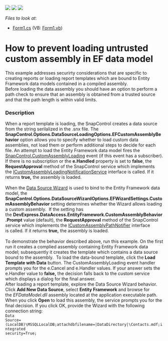 <!-- default badges list -->
![](https://img.shields.io/endpoint?url=https://codecentral.devexpress.com/api/v1/VersionRange/128608758/16.1.6%2B)
[![](https://img.shields.io/badge/Open_in_DevExpress_Support_Center-FF7200?style=flat-square&logo=DevExpress&logoColor=white)](https://supportcenter.devexpress.com/ticket/details/T408545)
[![](https://img.shields.io/badge/📖_How_to_use_DevExpress_Examples-e9f6fc?style=flat-square)](https://docs.devexpress.com/GeneralInformation/403183)
<!-- default badges end -->
<!-- default file list -->
*Files to look at*:

* [Form1.cs](./CS/EFDataTest/Form1.cs) (VB: [Form1.vb](./VB/EFDataTest/Form1.vb))
<!-- default file list end -->
# How to prevent loading untrusted custom assembly in EF data model


This example addresses securirty considerations that are specific to creating reports or loading report templates which are bound to Entity Framework data models contained in a compiled assembly.<br>Before loading the data assembly you should have an option to perform a path check to ensure that an assembly is obtained from a trusted source and that the path length is within valid limits.


<h3>Description</h3>

When a report template is loading, the SnapControl creates a data source from the string serilalized in the .snx file. The <strong>SnapControl.Options.DataSourceLoadingOptions.EFCustomAssemblyBehavior</strong> option allows you to specify whether to load custom data assemblies, not load them or perform additional steps to decide for each file. An attempt to load the Entity Framework data model fires the <a href="http://help.devexpress.com/#WindowsForms/DevExpressSnapSnapControl_CustomAssemblyLoadingtopic">SnapControl.CustomAssemblyLoading</a>&nbsp;event (if this event has a subscriber). If there is no subscription or the <strong>e.Handled</strong>&nbsp;property is set to <strong>false</strong>, the <strong>RequestApproval</strong>&nbsp;method of the SnapControl service which implements the&nbsp;<a href="http://help.devexpress.com/#WindowsForms/clsDevExpressSnapCoreServicesICustomAssemblyLoadingNotificationServicetopic">ICustomAssemblyLoadingNotificationService</a>&nbsp;interface is&nbsp;called. If it returns <strong>true,</strong> the assembly is loaded.<br>&nbsp;<br>When the <a href="https://documentation.devexpress.com/#WindowsForms/CustomDocument15603">Data Source Wizard</a> is used to bind to the&nbsp;Entity Framework data model, the <strong>SnapControl.Options.DataSourceWizardOptions.EFWizardSettings.CustomAssemblyBehavior&nbsp;</strong>setting determines whether the Wizard allows loading a custom assembly. &nbsp;If the setting has the&nbsp;<strong>DevExpress.DataAccess.EntityFramework.CustomAssemblyBehavior.Prompt</strong> value (default), the&nbsp;<strong>RequestApproval</strong>&nbsp;method of the SnapControl service which implements the&nbsp;<a href="http://help.devexpress.com/#WindowsForms/clsDevExpressDataAccessUIWizardServicesICustomAssemblyPathNotifiertopic">ICustomAssemblyPathNotifier</a>&nbsp;interface is&nbsp;called. If it returns <strong>true,</strong> the assembly is loaded.<br><br>To demonstrate the behavior described above, run this example. On the first run it creates a complied assembly containing Entity Framework data model; subsequently it creates the template which contains&nbsp;a data source bound to the assembly. &nbsp;To load the data-bound template, click the<strong> Load Template with Data</strong> button. The&nbsp;CustomAssemblyLoading&nbsp;event handler prompts you for the e.Cancel and e.Handler values. If your answer sets the e.Handler value to&nbsp;<strong>false,</strong>&nbsp;the decision falls back to the custom service which displays a dialog&nbsp;for the final answer.<br>After loading a report template, explore the Data Source Wizard behavior. Click <strong>Add New Data Source</strong>, select <strong>Entity Framework</strong> and&nbsp;browse for the&nbsp;<em>EFDataModel.dll</em> assembly located at the application executable path. When you click <strong>Open</strong> to load this assembly, the service prompts you for the final decision. If you click OK, provide the Wizard with the following connection string:<br>
<code lang="cs">Data Source=(LocalDB)\MSSQLLocalDB;attachdbfilename=|DataDirectory|\Contacts.mdf;integrated security=True;</code>

<br/>



